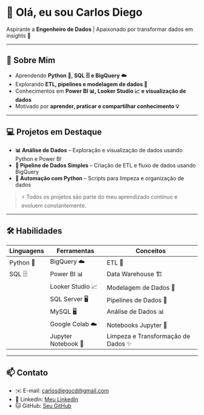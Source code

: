 # 👋 Olá, eu sou Carlos Diego

Aspirante a **Engenheiro de Dados** | Apaixonado por transformar dados em insights 🚀

---

## 🌱 Sobre Mim
- Aprendendo **Python 🐍, SQL 🗄️ e BigQuery ☁️**  
- Explorando **ETL, pipelines e modelagem de dados 🔄**  
- Conhecimentos em **Power BI 📊, Looker Studio 📈 e visualização de dados**  
- Motivado por **aprender, praticar e compartilhar conhecimento 💡**

---

## 💻 Projetos em Destaque
- **📊 Análise de Dados** – Exploração e visualização de dados usando Python e Power BI  
- **🔄 Pipeline de Dados Simples** – Criação de ETL e fluxo de dados usando BigQuery  
- **🤖 Automação com Python** – Scripts para limpeza e organização de dados  

> ⚡ Todos os projetos são parte do meu aprendizado contínuo e evoluem constantemente.

---

## 🛠️ Habilidades

| Linguagens      | Ferramentas            | Conceitos                         |
|-----------------|----------------------|----------------------------------|
| Python 🐍       | BigQuery ☁️          | ETL 🔄                            |
| SQL 🗄️         | Power BI 📊          | Data Warehouse 🏗️                |
|                 | Looker Studio 📈      | Modelagem de Dados 📐             |
|                 | SQL Server 🖥️        | Pipelines de Dados 🔧            |
|                 | MySQL 🖥️            | Análise de Dados 📊               |
|                 | Google Colab ☁️      | Notebooks Jupyter 📓              |
|                 | Jupyter Notebook 📓   | Limpeza e Transformação de Dados ✨ |

---

## 📫 Contato
- ✉️ E-mail: carlosdiegocd@gmail.com  
- 🔗 LinkedIn: [Meu LinkedIn]([https://www.linkedin.com/in/seu-perfil](https://www.linkedin.com/in/carlosdiego-nascimento))  
- 🐱 GitHub: [Seu GitHub](https://github.com/seu-usuario)
